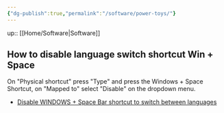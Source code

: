 ```yaml
---
{"dg-publish":true,"permalink":"/software/power-toys/"}
---
```


up:: [[Home/Software\|Software]]



## How to disable language switch shortcut Win + Space

On "Physical shortcut" press "Type" and press the Windows + Space Shortcut, on "Mapped to" select "Disable" on the dropdown menu.
- [Disable WINDOWS + Space Bar shortcut to switch between languages](https://answers.microsoft.com/en-us/windows/forum/all/disable-windows-space-bar-shortcut-to-switch/2635ebbe-f601-4eec-9335-594c820d9d85)